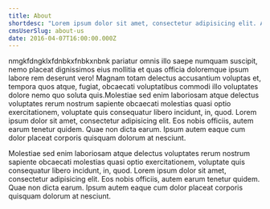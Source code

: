 ```yaml
---
title: About
shortdesc: "Lorem ipsum dolor sit amet, consectetur adipisicing elit. Atque sed, quidem quis praesentium, ut unde."
cmsUserSlug: about-us
date: 2016-04-07T16:00:00.000Z
---
```


nmgkfdngklxfdnbkxfnbkxnbnk pariatur omnis illo saepe numquam suscipit, nemo placeat dignissimos eius mollitia et quas officia doloremque ipsum labore rem deserunt vero! Magnam totam delectus accusantium voluptas et, tempora quos atque, fugiat, obcaecati voluptatibus commodi illo voluptates dolore nemo quo soluta quis.Molestiae sed enim laboriosam atque delectus voluptates rerum nostrum sapiente obcaecati molestias quasi optio exercitationem, voluptate quis consequatur libero incidunt, in, quod. Lorem ipsum dolor sit amet, consectetur adipisicing elit. Eos nobis officiis, autem earum tenetur quidem. Quae non dicta earum. Ipsum autem eaque cum dolor placeat corporis quisquam dolorum at nesciunt.

Molestiae sed enim laboriosam atque delectus voluptates rerum nostrum sapiente obcaecati molestias quasi optio exercitationem, voluptate quis consequatur libero incidunt, in, quod. Lorem ipsum dolor sit amet, consectetur adipisicing elit. Eos nobis officiis, autem earum tenetur quidem. Quae non dicta earum. Ipsum autem eaque cum dolor placeat corporis quisquam dolorum at nesciunt.

  